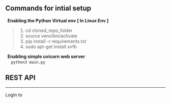 ## Commands for intial setup <br>

&ensp;__Enabling the Python Virtual env [ In Linux Env ]__ <br>
  >1. cd cloned_repo_folder<br>
  >2. source venv/bin/activate <br> 
  >3. pip install -r requirements.txt <br>
  >4. sudo apt-get install xvfb

&ensp;__Enabling simple uvicorn web server__<br>
  &ensp;&ensp; ```python3 main.py```

## REST API
---

Login to 